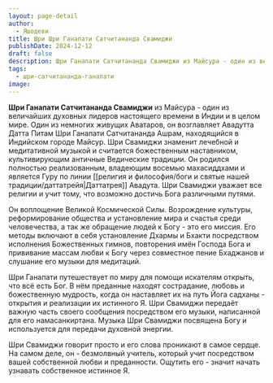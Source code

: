 ```yaml
---
layout: page-detail
author:
  - Яшодеви
title: Шри Шри Ганапати Сатчитананда Свамиджи
publishDate: 2024-12-12
draft: false
description: Шри Ганапати Сатчитананда Свамиджи из Майсура - один из величайших духовных лидеров настоящего времени в Индии и в целом мире.
tags:
  - шри-сатчитананда-ганапати
image:
---
```

**Шри Ганапати Сатчитананда Свамиджи** из Майсура - один из величайших духовных лидеров настоящего времени в Индии и в целом мире. Один из немногих живущих Аватаров, он возглавляет Авадутта Датта Питам Шри Ганапати Сатчитананда Ашрам, находящийся в Индийском городе Майсур. Шри Свамиджи знаменит лечебной и медитативной музыкой и считается божественным наставником, культивирующим античные Ведические традиции. Он родился полностью реализованным, владеющим восемью махасиддхами и является Гуру по линии [[религия и философия/боги и святые нашей традиции/даттатрейя|Даттатрея]] Авадута. Шри Свамиджи уважает все религии и учит тому, что возможно достичь Бога различными путями.   
  
Он воплощение Великой Космической Силы. Возрождение культуры, реформирование общества и установление мира и счастья среди человечества, а так же обращение людей к Богу - это его миссия. Его методы включают в себя установление Дхармы и Бхакти посредством исполнения Божественных гимнов, повторения имён Господа Бога и прививание массам любви к Богу через совместное пение Бхаджанов и слушание его музыки для медитаций.   
  
Шри Ганапати путешествует по миру для помощи искателям открыть, что всё есть Бог. В нём преданные находят сострадание, любовь и божественную мудрость, когда он наставляет их на путь Йога садханы - открытия и реализации их истинного Я. Шри Свамиджи передаёт важную часть своего сообщения посредством его музыки, написанной для его намасанкиртана. Музыка Шри Свамиджи посвящена Богу и используется для передачи духовной энергии.   
  
Шри Свамиджи говорит просто и его слова проникают в самое сердце. На самом деле, он - безмолвный учитель, который учит посредством вашей собственной любви и преданности. Ощутить его - значит начать узнавать собственное истинное Я.
